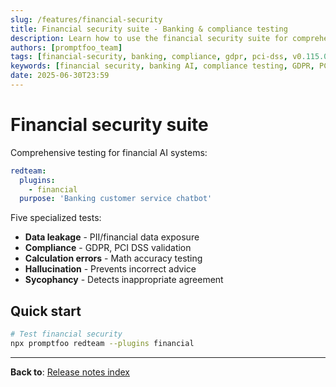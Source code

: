 ```yaml
---
slug: /features/financial-security
title: Financial security suite - Banking & compliance testing
description: Learn how to use the financial security suite for comprehensive testing of banking AI systems and compliance validation
authors: [promptfoo_team]
tags: [financial-security, banking, compliance, gdpr, pci-dss, v0.115.0, june-2025]
keywords: [financial security, banking AI, compliance testing, GDPR, PCI DSS, data leakage, calculation errors]
date: 2025-06-30T23:59
---
```


# Financial security suite

Comprehensive testing for financial AI systems:

```yaml
redteam:
  plugins:
    - financial
  purpose: 'Banking customer service chatbot'
```

Five specialized tests:

- **Data leakage** - PII/financial data exposure
- **Compliance** - GDPR, PCI DSS validation
- **Calculation errors** - Math accuracy testing
- **Hallucination** - Prevents incorrect advice
- **Sycophancy** - Detects inappropriate agreement

## Quick start

```bash
# Test financial security
npx promptfoo redteam --plugins financial
```

---

**Back to**: [Release notes index](/releases/) 